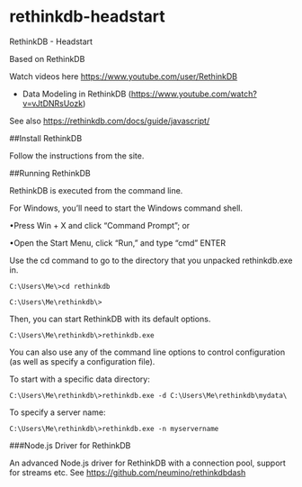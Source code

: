 # rethinkdb-headstart
RethinkDB - Headstart

Based on RethinkDB

Watch videos here https://www.youtube.com/user/RethinkDB

- Data Modeling in RethinkDB (https://www.youtube.com/watch?v=vJtDNRsUozk)

See also https://rethinkdb.com/docs/guide/javascript/

##Install RethinkDB 

Follow the instructions from the site.

##Running RethinkDB

RethinkDB is executed from the command line. 

For Windows, you’ll need to start the Windows command shell.

•Press Win + X and click “Command Prompt”; or

•Open the Start Menu, click “Run,” and type “cmd” ENTER

Use the cd command to go to the directory that you unpacked rethinkdb.exe in.

````
C:\Users\Me\>cd rethinkdb

C:\Users\Me\rethinkdb\>
````

Then, you can start RethinkDB with its default options.

````
C:\Users\Me\rethinkdb\>rethinkdb.exe
````

You can also use any of the command line options to control configuration (as well as specify a configuration file).

To start with a specific data directory:

````
C:\Users\Me\rethinkdb\>rethinkdb.exe -d C:\Users\Me\rethinkdb\mydata\
````

To specify a server name:

````
C:\Users\Me\rethinkdb\>rethinkdb.exe -n myservername
````

###Node.js Driver for RethinkDB

An advanced Node.js driver for RethinkDB with a connection pool, support for streams etc. 
See https://github.com/neumino/rethinkdbdash



